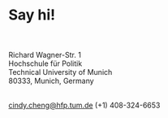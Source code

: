 # Say hi!

<br><br>
Richard Wagner-Str. 1 <br>
Hochschule für Politik <br>
Technical University of Munich<br>
80333, Munich, Germany<br><br>


<a href="mailto:cindy.cheng@hfp.tum.de">cindy.cheng@hfp.tum.de</a>
(+1) 408-324-6653
